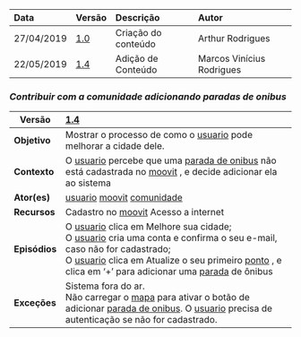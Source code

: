 |Data|Versão|Descrição|Autor|
|:---|:---|:---|:----|
|27/04/2019|[1.0](https://github.com/Andre-Eduardo/2019.1-Requisitos-Moovit/tree/master/cenarios/versao%20cenarios%201.0)|Criação do conteúdo |Arthur Rodrigues|
|22/05/2019|[1.4](https://github.com/Andre-Eduardo/2019.1-Requisitos-Moovit/tree/master/cenarios/versao%20cenarios%201.4)|Adição de Conteúdo|Marcos Vinícius Rodrigues|


### ***<a name="Contribuir Com A Comunidade Adicionando Paradas De Onibus">Contribuir com a comunidade adicionando paradas de onibus</a>***
|**Versão**|[1.4](https://github.com/Andre-Eduardo/2019.1-Requisitos-Moovit/tree/master/cenarios/versao%20cenarios%201.4)|
|--|:--|
|**Objetivo**|Mostrar o processo de como o [usuario](https://github.com/Andre-Eduardo/2019.1-Requisitos-Moovit/wiki/L65-Usu%C3%A1rio) pode melhorar a cidade dele. |
|**Contexto**|O [usuario](https://github.com/Andre-Eduardo/2019.1-Requisitos-Moovit/wiki/L65-Usu%C3%A1rio) percebe que uma [parada de onibus](https://github.com/Andre-Eduardo/2019.1-Requisitos-Moovit/wiki/L42---parada-de-onibus) não está cadastrada no [moovit](https://github.com/Andre-Eduardo/2019.1-Requisitos-Moovit/wiki/L38---moovit) , e decide adicionar ela ao sistema |
|**Ator(es)**|[usuario](https://github.com/Andre-Eduardo/2019.1-Requisitos-Moovit/wiki/L65-Usu%C3%A1rio) [moovit](https://github.com/Andre-Eduardo/2019.1-Requisitos-Moovit/wiki/L38---moovit) [comunidade](https://github.com/Andre-Eduardo/2019.1-Requisitos-Moovit/wiki/L12---comunidade) |
|**Recursos**|Cadastro no [moovit](https://github.com/Andre-Eduardo/2019.1-Requisitos-Moovit/wiki/L38---moovit) Acesso a internet |
|**Episódios**|O [usuario](https://github.com/Andre-Eduardo/2019.1-Requisitos-Moovit/wiki/L65-Usu%C3%A1rio) clica em Melhore sua cidade;<br>O [usuario](https://github.com/Andre-Eduardo/2019.1-Requisitos-Moovit/wiki/L65-Usu%C3%A1rio) cria uma conta e confirma o seu e-mail, caso não for cadastrado;<br>O [usuario](https://github.com/Andre-Eduardo/2019.1-Requisitos-Moovit/wiki/L65-Usu%C3%A1rio) clica em Atualize o seu primeiro [ponto](https://github.com/Andre-Eduardo/2019.1-Requisitos-Moovit/wiki/L41---parada) , e clica em ‘+’ para adicionar uma [parada](https://github.com/Andre-Eduardo/2019.1-Requisitos-Moovit/wiki/L41---parada) de ônibus |
|**Exceções**|Sistema fora do ar.<br>Não carregar o [mapa](https://github.com/Andre-Eduardo/2019.1-Requisitos-Moovit/wiki/L18---mapa) para ativar o botão de adicionar [parada de onibus](https://github.com/Andre-Eduardo/2019.1-Requisitos-Moovit/wiki/L42---parada-de-onibus). O [usuario](https://github.com/Andre-Eduardo/2019.1-Requisitos-Moovit/wiki/L65-Usu%C3%A1rio) precisa de autenticação se não for cadastrado. |